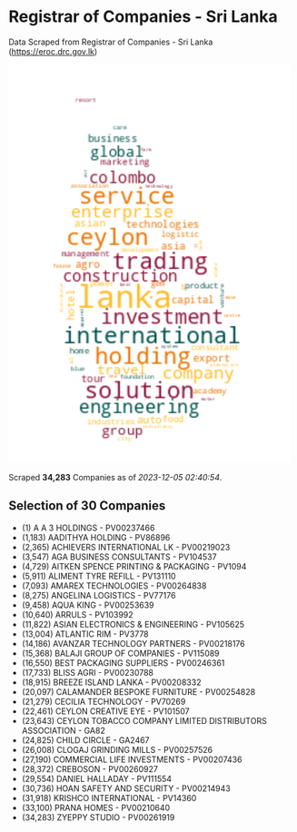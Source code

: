 # Registrar of Companies - Sri Lanka

Data Scraped from Registrar of Companies - Sri Lanka (https://eroc.drc.gov.lk)

![word-cloud](data/word_cloud.png)

Scraped **34,283** Companies as of *2023-12-05 02:40:54*.


## Selection of 30 Companies

* (1) A A 3 HOLDINGS - PV00237466
* (1,183) AADITHYA HOLDING - PV86896
* (2,365) ACHIEVERS INTERNATIONAL LK - PV00219023
* (3,547) AGA BUSINESS CONSULTANTS - PV104537
* (4,729) AITKEN SPENCE PRINTING & PACKAGING - PV1094
* (5,911) ALIMENT TYRE REFILL - PV131110
* (7,093) AMAREX TECHNOLOGIES - PV00264838
* (8,275) ANGELINA LOGISTICS - PV77176
* (9,458) AQUA KING - PV00253639
* (10,640) ARRULS - PV103992
* (11,822) ASIAN ELECTRONICS & ENGINEERING - PV105625
* (13,004) ATLANTIC RIM - PV3778
* (14,186) AVANZAR TECHNOLOGY PARTNERS - PV00218176
* (15,368) BALAJI GROUP OF COMPANIES - PV115089
* (16,550) BEST PACKAGING SUPPLIERS - PV00246361
* (17,733) BLISS AGRI - PV00230788
* (18,915) BREEZE ISLAND LANKA - PV00208332
* (20,097) CALAMANDER BESPOKE FURNITURE - PV00254828
* (21,279) CECILIA TECHNOLOGY - PV70269
* (22,461) CEYLON CREATIVE EYE - PV101507
* (23,643) CEYLON TOBACCO COMPANY  LIMITED DISTRIBUTORS ASSOCIATION - GA82
* (24,825) CHILD CIRCLE - GA2467
* (26,008) CLOGAJ GRINDING MILLS - PV00257526
* (27,190) COMMERCIAL LIFE INVESTMENTS - PV00207436
* (28,372) CREBOSON - PV00260927
* (29,554) DANIEL HALLADAY - PV111554
* (30,736) HOAN SAFETY AND SECURITY - PV00214943
* (31,918) KRISHCO INTERNATIONAL - PV14360
* (33,100) PRANA HOMES - PV00210640
* (34,283) ZYEPPY STUDIO - PV00261919